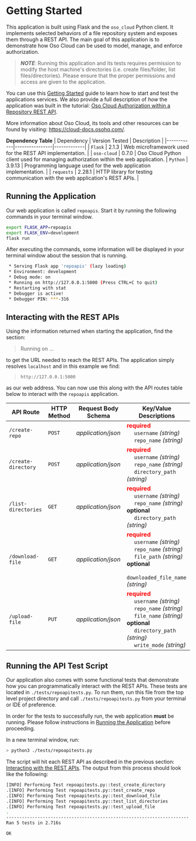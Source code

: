 # Getting Started
This application is built using Flask and the `oso_cloud` Python client. It implements selected behaviors of a file repository system and exposes them through a REST API. The main goal of this application is to demonstrate how Oso Cloud can be used to model, manage, and enforce authorization.

> __*NOTE*__: Running this application and its tests requires permission to modify the host machine's directories (i.e. create files/folder, list files/directories). Please ensure that the proper permissions and access are given to the application.

You can use this [Getting Started](#getting-started) guide to learn how to start and test the applications services. We also provide a full description of *how* the application was built in the tutorial:
[Oso Cloud Authorization within a Repository REST API](./tutorial/app-tutorial.md).

More information about Oso Cloud, its tools and other resources can be found by visiting: https://cloud-docs.osohq.com/.

**Dependency Table**
| Dependency | Version Tested | Description |
|------------|----------------|-------------|
| `Flask` | 2.1.3 | Web microframework used for the REST API implementation. |
| `oso-cloud` | 0.7.0 | Oso Cloud Python client used for managing authorization within the web application.
| `Python` | 3.9.13 | Programming language used for the web application implementation. |
| `requests` | 2.28.1 | HTTP library for testing communication with the web application's REST APIs. |

## Running the Application
Our web application is called `repoapis`. Start it by running the following commands in your terminal window.
```bash
export FLASK_APP=repoapis
export FLASK_ENV=development
flask run
```

After executing the commands, some information will be displayed in your terminal window about the session that is running.
```bash
 * Serving Flask app 'repoapis' (lazy loading)
 * Environment: development
 * Debug mode: on
 * Running on http://127.0.0.1:5000 (Press CTRL+C to quit)
 * Restarting with stat
 * Debugger is active!
 * Debugger PIN: ***-316
```

## Interacting with the REST APIs
Using the information returned when starting the application, find the section:
> Running on ...

to get the URL needed to reach the REST APIs. The application simply resolves `localhost` and in this example we find:
> `http://127.0.0.1:5000`

as our web address. You can now use this along with the API routes table below to interact with the `repoapis` application.

| API Route | HTTP Method | Request Body Schema | Key/Value Descriptions |
|-----------|-------------|---------------------|------------------------|
| `/create-repo` | `POST` | *application/json* | <span style="color:red">**required**</span> <br>&emsp; `username` *(string)* <br>&emsp; `repo_name` *(string)* |
| `/create-directory` | `POST` | *application/json* | <span style="color:red">**required**</span> <br>&emsp; `username` *(string)* <br>&emsp; `repo_name` *(string)* <br>&emsp; `directory_path` *(string)* |
| `/list-directories` | `GET` | *application/json* | <span style="color:red">**required**</span> <br>&emsp; `username` *(string)* <br>&emsp; `repo_name` *(string)* <br> **optional** <br>&emsp; `directory_path` *(string)* |
| `/download-file` | `GET` | *application/json* | <span style="color:red">**required**</span> <br>&emsp; `username` *(string)* <br>&emsp; `repo_name` *(string)*  <br>&emsp; `file_path` *(string)* <br> **optional** <br>&emsp; `downloaded_file_name` *(string)* |
| `/upload-file` | `PUT` | *application/json* | <span style="color:red">**required**</span> <br>&emsp; `username` *(string)* <br>&emsp; `repo_name` *(string)* <br>&emsp; `file_name` *(string)* <br> **optional** <br>&emsp; `directory_path` *(string)*  <br>&emsp; `write_mode` *(string)*|


## Running the API Test Script
Our application also comes with some functional tests that demonstrate how you can programmatically interact with the REST APIs. These tests are located in `./tests/repoapitests.py`. To run them, run this file from the top level project directory and call `./tests/repoapitests.py` from your terminal or IDE of preference.

In order for the tests to successfully run, the web application **must** be running. Please follow instructions in [Running the Application](#running-the-application) before proceeding.

In a new terminal window, run:
```bash
> python3 ./tests/repoapitests.py
```
The script will hit each REST API as described in the previous section: [Interacting with the REST APIs](#interacting-with-the-rest-apis). The output from this process should look like the following:
```bash
[INFO] Performing Test repoapitests.py::test_create_directory
.[INFO] Performing Test repoapitests.py::test_create_repo
.[INFO] Performing Test repoapitests.py::test_download_file
.[INFO] Performing Test repoapitests.py::test_list_directories
.[INFO] Performing Test repoapitests.py::test_upload_file
.
----------------------------------------------------------------------
Ran 5 tests in 2.716s

OK
```
